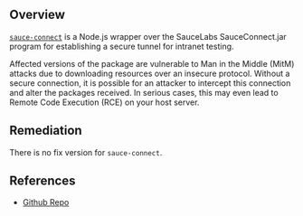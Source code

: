 ## Overview
[`sauce-connect`](https://www.npmjs.com/package/sauce-connect) is a Node.js wrapper over the SauceLabs SauceConnect.jar program for establishing a secure tunnel for intranet testing.

Affected versions of the package are vulnerable to Man in the Middle (MitM) attacks due to downloading resources over an insecure protocol. Without a secure connection, it is possible for an attacker to intercept this connection and alter the packages received. In serious cases, this may even lead to Remote Code Execution (RCE) on your host server.

## Remediation
There is no fix version for `sauce-connect`.

## References
- [Github Repo](https://github.com/ddopson/node-sauce-connect)
